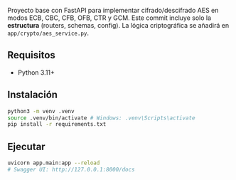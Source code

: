 Proyecto base con FastAPI para implementar cifrado/descifrado AES en modos
ECB, CBC, CFB, OFB, CTR y GCM. Este commit incluye solo la **estructura**
(routers, schemas, config). La lógica criptográfica se añadirá en `app/crypto/aes_service.py`.

## Requisitos

- Python 3.11+

## Instalación

```bash
python3 -m venv .venv
source .venv/bin/activate # Windows: .venv\Scripts\activate
pip install -r requirements.txt
```

## Ejecutar

```bash
uvicorn app.main:app --reload
# Swagger UI: http://127.0.0.1:8000/docs
```
